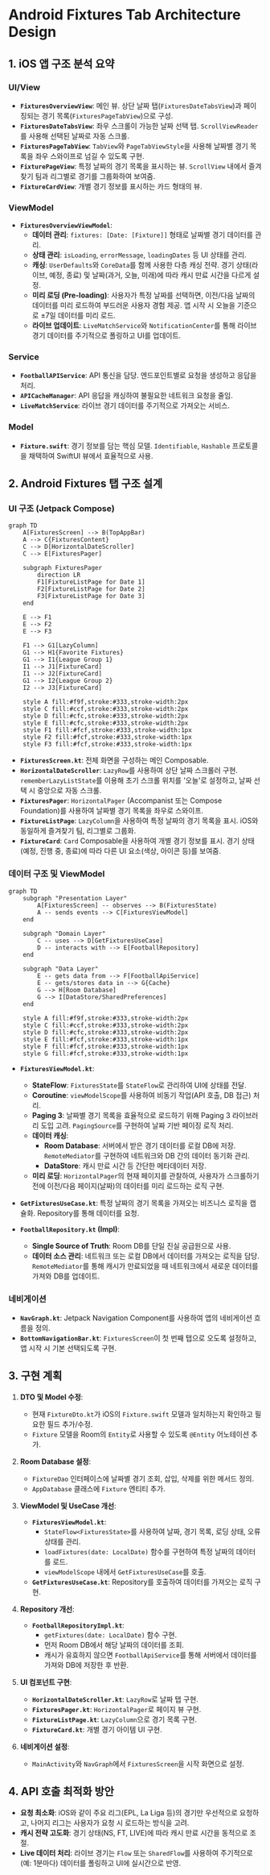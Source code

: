 # Android Fixtures Tab Architecture Design

## 1. iOS 앱 구조 분석 요약

### UI/View
- **`FixturesOverviewView`**: 메인 뷰. 상단 날짜 탭(`FixturesDateTabsView`)과 페이징되는 경기 목록(`FixturesPageTabView`)으로 구성.
- **`FixturesDateTabsView`**: 좌우 스크롤이 가능한 날짜 선택 탭. `ScrollViewReader`를 사용해 선택된 날짜로 자동 스크롤.
- **`FixturesPageTabView`**: `TabView`와 `PageTabViewStyle`을 사용해 날짜별 경기 목록을 좌우 스와이프로 넘길 수 있도록 구현.
- **`FixturePageView`**: 특정 날짜의 경기 목록을 표시하는 뷰. `ScrollView` 내에서 즐겨찾기 팀과 리그별로 경기를 그룹화하여 보여줌.
- **`FixtureCardView`**: 개별 경기 정보를 표시하는 카드 형태의 뷰.

### ViewModel
- **`FixturesOverviewViewModel`**:
    - **데이터 관리**: `fixtures: [Date: [Fixture]]` 형태로 날짜별 경기 데이터를 관리.
    - **상태 관리**: `isLoading`, `errorMessage`, `loadingDates` 등 UI 상태를 관리.
    - **캐싱**: `UserDefaults`와 `CoreData`를 함께 사용한 다층 캐싱 전략. 경기 상태(라이브, 예정, 종료) 및 날짜(과거, 오늘, 미래)에 따라 캐시 만료 시간을 다르게 설정.
    - **미리 로딩 (Pre-loading)**: 사용자가 특정 날짜를 선택하면, 이전/다음 날짜의 데이터를 미리 로드하여 부드러운 사용자 경험 제공. 앱 시작 시 오늘을 기준으로 ±7일 데이터를 미리 로드.
    - **라이브 업데이트**: `LiveMatchService`와 `NotificationCenter`를 통해 라이브 경기 데이터를 주기적으로 폴링하고 UI를 업데이트.

### Service
- **`FootballAPIService`**: API 통신을 담당. 엔드포인트별로 요청을 생성하고 응답을 처리.
- **`APICacheManager`**: API 응답을 캐싱하여 불필요한 네트워크 요청을 줄임.
- **`LiveMatchService`**: 라이브 경기 데이터를 주기적으로 가져오는 서비스.

### Model
- **`Fixture.swift`**: 경기 정보를 담는 핵심 모델. `Identifiable`, `Hashable` 프로토콜을 채택하여 SwiftUI 뷰에서 효율적으로 사용.

## 2. Android Fixtures 탭 구조 설계

### UI 구조 (Jetpack Compose)

```mermaid
graph TD
    A[FixturesScreen] --> B(TopAppBar)
    A --> C{FixturesContent}
    C --> D[HorizontalDateScroller]
    C --> E[FixturesPager]

    subgraph FixturesPager
        direction LR
        F1[FixtureListPage for Date 1]
        F2[FixtureListPage for Date 2]
        F3[FixtureListPage for Date 3]
    end

    E --> F1
    E --> F2
    E --> F3

    F1 --> G1[LazyColumn]
    G1 --> H1{Favorite Fixtures}
    G1 --> I1{League Group 1}
    I1 --> J1[FixtureCard]
    I1 --> J2[FixtureCard]
    G1 --> I2{League Group 2}
    I2 --> J3[FixtureCard]

    style A fill:#f9f,stroke:#333,stroke-width:2px
    style C fill:#ccf,stroke:#333,stroke-width:2px
    style D fill:#cfc,stroke:#333,stroke-width:2px
    style E fill:#cfc,stroke:#333,stroke-width:2px
    style F1 fill:#fcf,stroke:#333,stroke-width:1px
    style F2 fill:#fcf,stroke:#333,stroke-width:1px
    style F3 fill:#fcf,stroke:#333,stroke-width:1px
```

- **`FixturesScreen.kt`**: 전체 화면을 구성하는 메인 Composable.
- **`HorizontalDateScroller`**: `LazyRow`를 사용하여 상단 날짜 스크롤러 구현. `rememberLazyListState`를 이용해 초기 스크롤 위치를 '오늘'로 설정하고, 날짜 선택 시 중앙으로 자동 스크롤.
- **`FixturesPager`**: `HorizontalPager` (Accompanist 또는 Compose Foundation)를 사용하여 날짜별 경기 목록을 좌우로 스와이프.
- **`FixtureListPage`**: `LazyColumn`을 사용하여 특정 날짜의 경기 목록을 표시. iOS와 동일하게 즐겨찾기 팀, 리그별로 그룹화.
- **`FixtureCard`**: `Card` Composable을 사용하여 개별 경기 정보를 표시. 경기 상태(예정, 진행 중, 종료)에 따라 다른 UI 요소(색상, 아이콘 등)를 보여줌.

### 데이터 구조 및 ViewModel

```mermaid
graph TD
    subgraph "Presentation Layer"
        A[FixturesScreen] -- observes --> B(FixturesState)
        A -- sends events --> C[FixturesViewModel]
    end

    subgraph "Domain Layer"
        C -- uses --> D[GetFixturesUseCase]
        D -- interacts with --> E[FootballRepository]
    end

    subgraph "Data Layer"
        E -- gets data from --> F[FootballApiService]
        E -- gets/stores data in --> G{Cache}
        G --> H[Room Database]
        G --> I[DataStore/SharedPreferences]
    end

    style A fill:#f9f,stroke:#333,stroke-width:2px
    style C fill:#ccf,stroke:#333,stroke-width:2px
    style D fill:#cfc,stroke:#333,stroke-width:2px
    style E fill:#fcf,stroke:#333,stroke-width:1px
    style F fill:#fcf,stroke:#333,stroke-width:1px
    style G fill:#fcf,stroke:#333,stroke-width:1px
```

- **`FixturesViewModel.kt`**:
    - **StateFlow**: `FixturesState`를 `StateFlow`로 관리하여 UI에 상태를 전달.
    - **Coroutine**: `viewModelScope`를 사용하여 비동기 작업(API 호출, DB 접근) 처리.
    - **Paging 3**: 날짜별 경기 목록을 효율적으로 로드하기 위해 Paging 3 라이브러리 도입 고려. `PagingSource`를 구현하여 날짜 기반 페이징 로직 처리.
    - **데이터 캐싱**:
        - **Room Database**: 서버에서 받은 경기 데이터를 로컬 DB에 저장. `RemoteMediator`를 구현하여 네트워크와 DB 간의 데이터 동기화 관리.
        - **DataStore**: 캐시 만료 시간 등 간단한 메타데이터 저장.
    - **미리 로딩**: `HorizontalPager`의 현재 페이지를 관찰하여, 사용자가 스크롤하기 전에 이전/다음 페이지(날짜)의 데이터를 미리 로드하는 로직 구현.

- **`GetFixturesUseCase.kt`**: 특정 날짜의 경기 목록을 가져오는 비즈니스 로직을 캡슐화. Repository를 통해 데이터를 요청.

- **`FootballRepository.kt` (Impl)**:
    - **Single Source of Truth**: Room DB를 단일 진실 공급원으로 사용.
    - **데이터 소스 관리**: 네트워크 또는 로컬 DB에서 데이터를 가져오는 로직을 담당. `RemoteMediator`를 통해 캐시가 만료되었을 때 네트워크에서 새로운 데이터를 가져와 DB를 업데이트.

### 네비게이션
- **`NavGraph.kt`**: Jetpack Navigation Component를 사용하여 앱의 네비게이션 흐름을 정의.
- **`BottomNavigationBar.kt`**: `FixturesScreen`이 첫 번째 탭으로 오도록 설정하고, 앱 시작 시 기본 선택되도록 구현.

## 3. 구현 계획

1.  **DTO 및 Model 수정**:
    - 현재 `FixtureDto.kt`가 iOS의 `Fixture.swift` 모델과 일치하는지 확인하고 필요한 필드 추가/수정.
    - `Fixture` 모델을 Room의 `Entity`로 사용할 수 있도록 `@Entity` 어노테이션 추가.

2.  **Room Database 설정**:
    - `FixtureDao` 인터페이스에 날짜별 경기 조회, 삽입, 삭제를 위한 메서드 정의.
    - `AppDatabase` 클래스에 `Fixture` 엔티티 추가.

3.  **ViewModel 및 UseCase 개선**:
    - **`FixturesViewModel.kt`**:
        - `StateFlow<FixturesState>`를 사용하여 날짜, 경기 목록, 로딩 상태, 오류 상태를 관리.
        - `loadFixtures(date: LocalDate)` 함수를 구현하여 특정 날짜의 데이터를 로드.
        - `viewModelScope` 내에서 `GetFixturesUseCase`를 호출.
    - **`GetFixturesUseCase.kt`**: Repository를 호출하여 데이터를 가져오는 로직 구현.

4.  **Repository 개선**:
    - **`FootballRepositoryImpl.kt`**:
        - `getFixtures(date: LocalDate)` 함수 구현.
        - 먼저 Room DB에서 해당 날짜의 데이터를 조회.
        - 캐시가 유효하지 않으면 `FootballApiService`를 통해 서버에서 데이터를 가져와 DB에 저장한 후 반환.

5.  **UI 컴포넌트 구현**:
    - **`HorizontalDateScroller.kt`**: `LazyRow`로 날짜 탭 구현.
    - **`FixturesPager.kt`**: `HorizontalPager`로 페이지 뷰 구현.
    - **`FixtureListPage.kt`**: `LazyColumn`으로 경기 목록 구현.
    - **`FixtureCard.kt`**: 개별 경기 아이템 UI 구현.

6.  **네비게이션 설정**:
    - `MainActivity`와 `NavGraph`에서 `FixturesScreen`을 시작 화면으로 설정.

## 4. API 호출 최적화 방안

- **요청 최소화**: iOS와 같이 주요 리그(EPL, La Liga 등)의 경기만 우선적으로 요청하고, 나머지 리그는 사용자가 요청 시 로드하는 방식을 고려.
- **캐시 전략 고도화**: 경기 상태(NS, FT, LIVE)에 따라 캐시 만료 시간을 동적으로 조절.
- **Live 데이터 처리**: 라이브 경기는 `Flow` 또는 `SharedFlow`를 사용하여 주기적으로(예: 1분마다) 데이터를 폴링하고 UI에 실시간으로 반영.